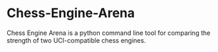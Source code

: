 # Chess-Engine-Arena
Chess Engine Arena is a python command line tool for comparing the strength of two UCI-compatible chess engines.
